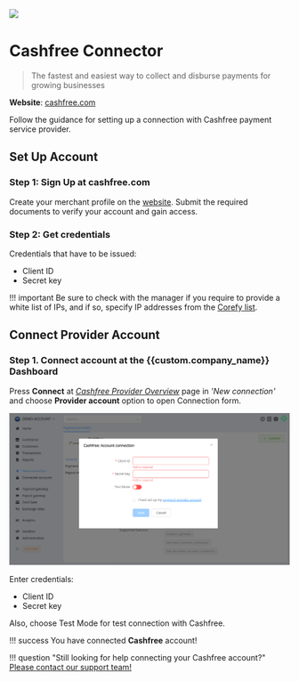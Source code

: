 <img src="https://static.openfintech.io/payment_providers/cashfree/logo.png?w=400" width="400px" >

# Cashfree Connector

> The fastest and easiest way to collect and disburse payments for growing businesses

**Website**: [cashfree.com](https://www.cashfree.com/)

Follow the guidance for setting up a connection with Cashfree payment service provider.

## Set Up Account

### Step 1: Sign Up at cashfree.com

Create your merchant profile on the [website](https://merchant.cashfree.com/merchant/sign-up). Submit the required documents to verify your account and gain access.

### Step 2: Get credentials

Credentials that have to be issued:

* Client ID
* Secret key

!!! important
    Be sure to check with the manager if you require to provide a white list of IPs, and if so, specify IP addresses from the [Corefy list](/integration/ips/).

## Connect Provider Account

### Step 1. Connect account at the {{custom.company_name}} Dashboard

Press **Connect** at [*Cashfree Provider Overview*]({{custom.dashboard_base_url}}connect-directory/payment-providers/cashfree/general) page in *'New connection'* and choose **Provider account** option to open Connection form.

![Connect](images/provider-account.png)

Enter credentials:

* Client ID
* Secret key

Also, choose Test Mode for test connection with Cashfree.

!!! success
    You have connected **Cashfree** account!

!!! question "Still looking for help connecting your Cashfree account?"
    [Please contact our support team!](mailto:{{custom.support_email}})
